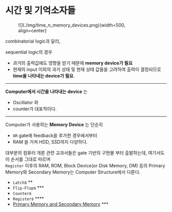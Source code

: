 # 시간 및 기억소자들

<figure markdown>
![](./img/time_n_memory_devices.png){width=500, align=center}
</figure>

combinatorial logic과 달리,  

sequential logic의 경우 

* 과거의 출력값에도 영향을 받기 때문에 **memory device가 필요** 
* 현재의 input 이외의 과거 상태 및 현재 상태 값들을 고려하여 출력이 결정되므로 **time을 나타내는 device가 필요**.

---

**Computer에서 시간을 나타내는 device** 는 

* Oscillator 와 
* counter가 대표적이다. 

---

Computer가 사용하는 **Memory Device** 는 단순히 

* `OR` gate에 feedback을 추가한 경우에서부터 
* RAM 을 거쳐 HDD, SSD까지 다양하다. 

대부분의 컴퓨터 개론 관련 교과서들은 gate 기반의 구현물 부터 출발하는데, 여기서도 이 순서를 그대로 따르며  
`Register` 이후의 RAM, ROM, Block Device(or Disk Memory, DM) 등의 Primary Memory와 Secondary Memory는 Computer Structure에서 다룬다.

* `Latch`s **
* `Flip-Flop`s ***
* `Counter`s 
* `Register`s ****
* [Primary Memory and Secondary Memory](../ch04/ce04_01_memory.md) ***

